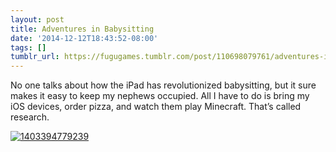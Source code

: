 ```yaml
---
layout: post
title: Adventures in Babysitting
date: '2014-12-12T18:43:52-08:00'
tags: []
tumblr_url: https://fugugames.tumblr.com/post/110698079761/adventures-in-babysitting
---
```

No one talks about how the iPad has revolutionized babysitting, but it sure makes it easy to keep my nephews occupied. All I have to do is bring my iOS devices, order pizza, and watch them play Minecraft. That’s called research.

[![1403394779239](http://itshardtofondlepenguins.com/wp-content/uploads/2014/12/1403394779239.jpg)](http://itshardtofondlepenguins.com/wp-content/uploads/2014/12/1403394779239.jpg)

